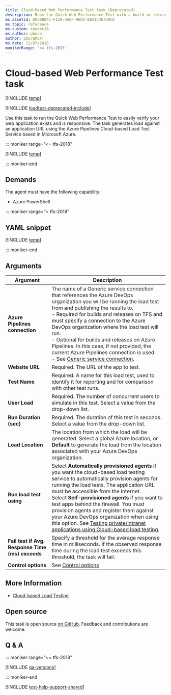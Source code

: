 ```yaml
---
title: Cloud-based Web Performance Test task (Deprecated)
description: Runs the Quick Web Performance Test with a build or release pipeline to easily verify your web application exists and is responsive
ms.assetid: 8030BD4C-F119-4A0F-9ED5-B021C4E760CD
ms.topic: reference
ms.custom: seodec18
ms.author: pbora
author: pboraMSFT
ms.date: 12/07/2018
monikerRange: '>= tfs-2015'
---
```


# Cloud-based Web Performance Test task

[!INCLUDE [temp](../../includes/version-tfs-2015-rtm.md)]

[!INCLUDE [loadtest-deprecated-include](../../../test/includes/loadtest-deprecated-include.md)]

Use this task to run the Quick Web Performance Test to easily verify your web application exists and is responsive.
The task generates load against an application URL
using the Azure Pipelines Cloud-based Load Test Service based in Microsoft Azure.

::: moniker range="<= tfs-2018"

[!INCLUDE [temp](../../includes/concept-rename-note.md)]

::: moniker-end

## Demands

The agent must have the following capability:

- Azure PowerShell

::: moniker range="> tfs-2018"

## YAML snippet

[!INCLUDE [temp](../includes/yaml/QuickPerfTestV1.md)]

::: moniker-end

## Arguments

| Argument                                         | Description                                                                                                                                                                                                                                                                                                                                                                                                                                                                                                                                                                                                   |
| ------------------------------------------------ | ------------------------------------------------------------------------------------------------------------------------------------------------------------------------------------------------------------------------------------------------------------------------------------------------------------------------------------------------------------------------------------------------------------------------------------------------------------------------------------------------------------------------------------------------------------------------------------------------------------- |
| **Azure Pipelines connection**                   | The name of a Generic service connection that references the Azure DevOps organization you will be running the load test from and publishing the results to.<br />- Required for builds and releases on TFS and must specify a connection to the Azure DevOps organization where the load test will run.<br />- Optional for builds and releases on Azure Pipelines. In this case, if not provided, the current Azure Pipelines connection is used.<br />- See [Generic service connection](../../library/service-endpoints.md).                                                                              |
| **Website URL**                                  | Required. The URL of the app to test.                                                                                                                                                                                                                                                                                                                                                                                                                                                                                                                                                                         |
| **Test Name**                                    | Required. A name for this load test, used to identify it for reporting and for comparison with other test runs.                                                                                                                                                                                                                                                                                                                                                                                                                                                                                               |
| **User Load**                                    | Required. The number of concurrent users to simulate in this test. Select a value from the drop-down list.                                                                                                                                                                                                                                                                                                                                                                                                                                                                                                    |
| **Run Duration (sec)**                           | Required. The duration of this test in seconds. Select a value from the drop-down list.                                                                                                                                                                                                                                                                                                                                                                                                                                                                                                                       |
| **Load Location**                                | The location from which the load will be generated. Select a global Azure location, or **Default** to generate the load from the location associated with your Azure DevOps organization.                                                                                                                                                                                                                                                                                                                                                                                                                     |
| **Run load test using**                          | Select **Automatically provisioned agents** if you want the cloud-based load testing service to automatically provision agents for running the load tests. The application URL must be accessible from the Internet.<br />Select **Self-provisioned agents** if you want to test apps behind the firewall. You must provision agents and register them against your Azure DevOps organization when using this option. See [Testing private/intranet applications using Cloud-based load testing](https://devblogs.microsoft.com/devops/testing-privateintranet-applications-using-cloud-based-load-testing/). |
| **Fail test if Avg. Response Time (ms) exceeds** | Specify a threshold for the average response time in milliseconds. If the observed response time during the load test exceeds this threshold, the task will fail.                                                                                                                                                                                                                                                                                                                                                                                                                                             |
| **Control options**                              | See [Control options](../../process/tasks.md#controloptions)                                                                                                                                                                                                                                                                                                                                                                                                                                                                                                                                                  |

## More Information

- [Cloud-based Load Testing](https://visualstudio.microsoft.com/features/vso-cloud-load-testing-vs)

## Open source

This task is open source [on GitHub](https://github.com/Microsoft/azure-pipelines-tasks). Feedback and contributions are welcome.

## Q & A

<!-- BEGINSECTION class="md-qanda" -->

::: moniker range="<= tfs-2018"

[!INCLUDE [qa-versions](../../includes/qa-versions.md)]

::: moniker-end

<!-- ENDSECTION -->

[!INCLUDE [test-help-support-shared](../../includes/test-help-support-shared.md)]
